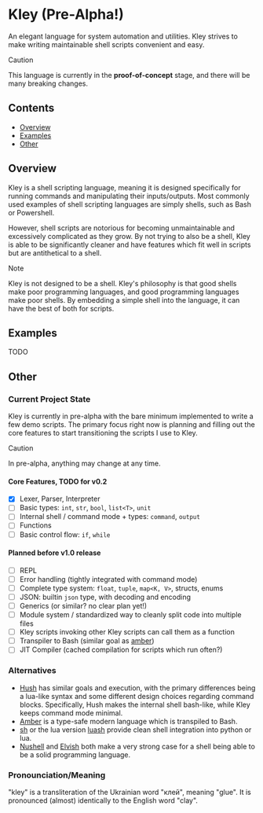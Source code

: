 # Kley (Pre-Alpha!)

An elegant language for system automation and utilities.
Kley strives to make writing maintainable shell scripts convenient and easy.

> [!CAUTION]
> This language is currently in the **proof-of-concept** stage, and there will be many breaking changes.

## Contents

- [Overview](#overview)
- [Examples](#examples)
- [Other](#other)

## Overview

Kley is a shell scripting language, meaning it is designed specifically for
running commands and manipulating their inputs/outputs. Most commonly used examples
of shell scripting languages are simply shells, such as Bash or Powershell.

However, shell scripts are notorious for becoming unmaintainable and excessively
complicated as they grow. By not trying to also be a shell, Kley is able to be
significantly cleaner and have features which fit well in scripts but are
antithetical to a shell.

> [!NOTE]
> Kley is not designed to be a shell. Kley's philosophy is that good shells make
> poor programming languages, and good programming languages make poor shells.
> By embedding a simple shell into the language, it can have the best of both
> for scripts.

## Examples

TODO

## Other

### Current Project State
Kley is currently in pre-alpha with the bare minimum implemented to write a few
demo scripts. The primary focus right now is planning and filling out the core
features to start transitioning the scripts I use to Kley.

> [!CAUTION]
> In pre-alpha, anything may change at any time.

#### Core Features, TODO for v0.2
- [x] Lexer, Parser, Interpreter
- [ ] Basic types: `int`, `str`, `bool`, `list<T>`, `unit`
- [ ] Internal shell / command mode + types: `command`, `output`
- [ ] Functions
- [ ] Basic control flow: `if`, `while`

#### Planned before v1.0 release
- [ ] REPL
- [ ] Error handling (tightly integrated with command mode)
- [ ] Complete type system: `float`, `tuple`, `map<K, V>`, structs, enums
- [ ] JSON: builtin `json` type, with decoding and encoding
- [ ] Generics (or similar? no clear plan yet!)
- [ ] Module system / standardized way to cleanly split code into multiple files
- [ ] Kley scripts invoking other Kley scripts can call them as a function
- [ ] Transpiler to Bash (similar goal as [amber](https://amber-lang.com/))
- [ ] JIT Compiler (cached compilation for scripts which run often?)

### Alternatives
- [Hush](https://hush-shell.github.io/) has similar goals and execution, with
  the primary differences being a lua-like syntax and some different design
  choices regarding command blocks. Specifically, Hush makes the internal shell
  bash-like, while Kley keeps command mode minimal.
- [Amber](https://amber-lang.com/) is a type-safe modern language which is
  transpiled to Bash.
- [sh](https://sh.readthedocs.io/en/latest/index.html) or the lua version
  [luash](https://github.com/zserge/luash) provide clean shell integration into
  python or lua.
- [Nushell](https://www.nushell.sh/) and [Elvish](https://elv.sh/) both make a
  very strong case for a shell being able to be a solid programming language.

### Pronounciation/Meaning
"kley" is a transliteration of the Ukrainian word "клей", meaning "glue". It is
pronounced (almost) identically to the English word "clay".

